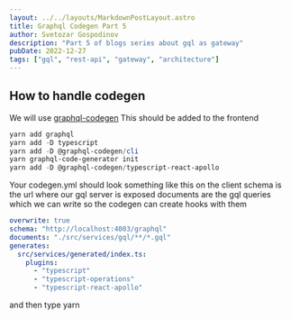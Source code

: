 ```yaml
---
layout: ../../layouts/MarkdownPostLayout.astro
title: Graphql Codegen Part 5
author: Svetozar Gospodinov
description: "Part 5 of blogs series about gql as gateway"
pubDate: 2022-12-27
tags: ["gql", "rest-api", "gateway", "architecture"]
---
```


## How to handle codegen

We will use [graphql-codegen](https://the-guild.dev/graphql/codegen/docs/getting-started)
This should be added to the frontend

```powershell
yarn add graphql
yarn add -D typescript
yarn add -D @graphql-codegen/cli
yarn graphql-code-generator init
yarn add -D @graphql-codegen/typescript-react-apollo
```

Your codegen.yml should look something like this on the client
schema is the url where our gql server is exposed
documents are the gql queries which we can write so the codegen can create hooks with them

```yaml
overwrite: true
schema: "http://localhost:4003/graphql"
documents: "./src/services/gql/**/*.gql"
generates:
  src/services/generated/index.ts:
    plugins:
      - "typescript"
      - "typescript-operations"
      - "typescript-react-apollo"
```

and then type yarn <script for codegen> and you should have codegen

Thats it :D
